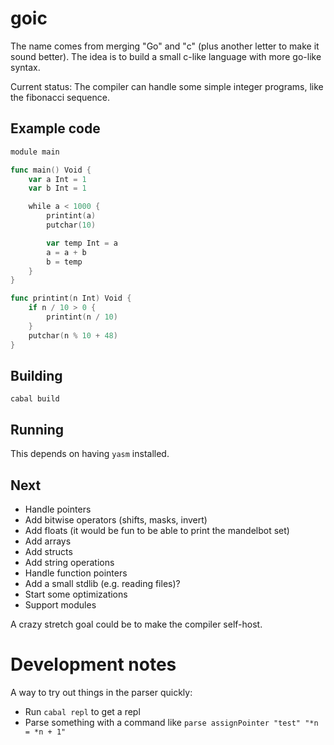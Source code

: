 
# goic

The name comes from merging "Go" and "c" (plus another letter to make it sound better).
The idea is to build a small c-like language with more go-like syntax.

Current status: The compiler can handle some simple integer programs, like the
fibonacci sequence.

## Example code

```go
module main

func main() Void {
    var a Int = 1
    var b Int = 1

    while a < 1000 {
        printint(a)
        putchar(10)

        var temp Int = a
        a = a + b
        b = temp
    }
}

func printint(n Int) Void {
    if n / 10 > 0 {
        printint(n / 10)
    }
    putchar(n % 10 + 48)
}
```

## Building

`cabal build`

## Running

This depends on having `yasm` installed.

## Next

- Handle pointers
- Add bitwise operators (shifts, masks, invert)
- Add floats (it would be fun to be able to print the mandelbot set)
- Add arrays
- Add structs
- Add string operations
- Handle function pointers
- Add a small stdlib (e.g. reading files)?
- Start some optimizations
- Support modules

A crazy stretch goal could be to make the compiler self-host.

# Development notes

A way to try out things in the parser quickly:

- Run `cabal repl` to get a repl
- Parse something with a command like `parse assignPointer "test" "*n = *n + 1"`
